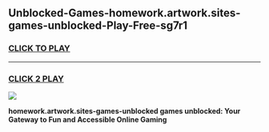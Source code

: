 
## Unblocked-Games-homework.artwork.sites-games-unblocked-Play-Free-sg7r1
<h3>
<a href="https://premium76.site?title=homework.artwork.sites-games-unblocked&ref=18A">CLICK TO PLAY</a></h3>
<hr>

<h3>
<a href="https://premium76.site?title=homework.artwork.sites-games-unblocked&ref=18A">CLICK 2 PLAY</a>
  
</h3>

<a href="https://premium76.site?title=homework.artwork.sites-games-unblocked&ref=18A"><img src="https://clearcache.store/games.png"></a>


**homework.artwork.sites-games-unblocked games unblocked: Your Gateway to Fun and Accessible Online Gaming**
